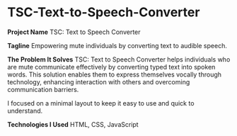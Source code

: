 # TSC-Text-to-Speech-Converter

**Project Name**
TSC: Text to Speech Converter

**Tagline**
Empowering mute individuals by converting text to audible speech.

**The Problem It Solves**
TSC: Text to Speech Converter helps individuals who are mute communicate effectively by converting typed text into spoken words. This solution enables them to express themselves vocally through technology, enhancing interaction with others and overcoming communication barriers.

I focused on a minimal layout to keep it easy to use and quick to understand.

**Technologies I Used**
HTML, CSS, JavaScript
